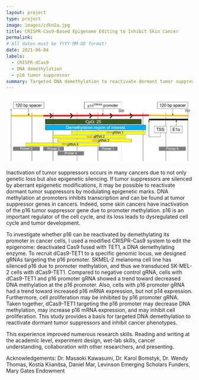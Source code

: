 ```yaml
---
layout: project
type: project
image: images/cdkn2a.jpg
title: CRISPR-Cas9-Based Epigenome Editing to Inhibit Skin Cancer
permalink: 
# All dates must be YYYY-MM-DD format!
date: 2021-06-04
labels:
  - CRISPR-dCas9
  - DNA demethylation
  - p16 tumor suppressor
summary: Targeted DNA demethylation to reactivate dormant tumor suppressors and inhibit cancer phenotypes
---
```


<img class="ui image" src="../images/cdkn2a.jpg">

Inactivation of tumor suppressors occurs in many cancers due to not only genetic loss but also epigenetic silencing. If tumor suppressors are silenced by aberrant epigenetic modifications, it may be possible to reactivate dormant tumor suppressors by modulating epigenetic marks. DNA methylation at promoters inhibits transcription and can be found at tumor suppressor genes in cancers. Indeed, some skin cancers have inactivation of the p16 tumor suppressor gene due to promoter methylation. p16 is an important regulator of the cell cycle, and its loss leads to dysregulated cell cycle and tumor development.

To investigate whether p16 can be reactivated by demethylating its promoter in cancer cells, I used a modified CRISPR-Cas9 system to edit the epigenome: deactivated Cas9 fused with TET1, a DNA demethylating enzyme. To recruit dCas9-TET1 to a specific genomic locus, we designed gRNAs targeting the p16 promoter. SKMEL-2 melanoma cell line has silenced p16 due to promoter methylation, and thus we transduced SK-MEL-2 cells with dCas9-TET1. Compared to negative control gRNA, cells with dCas9-TET1 and p16 promoter gRNA showed a trend toward decreased DNA methylation at the p16 promoter. Also, cells with p16 promoter gRNA had a trend toward increased p16 mRNA expression, but not p14 expression. Furthermore, cell proliferation may be inhibited by p16 promoter gRNA. Taken together, dCas9-TET1 targeting the p16 promoter may decrease DNA methylation, may increase p16 mRNA expression, and may inhibit cell proliferation. This study provides a basis for targeted DNA demethylation to reactivate dormant tumor suppressors and inhibit cancer phenotypes.

This experience improved numerous research skills. Reading and writing at the academic level, experiment design, wet-lab skills, cancer understanding, collaboration with other researchers, and presenting.

Acknowledgements: Dr. Masaoki Kawasumi, Dr. Karol Bomstyk, Dr. Wendy Thomas, Kostia Kiianitsa, Daniel Mar, Levinson Emerging Scholars Funders, Mary Gates Endowment
